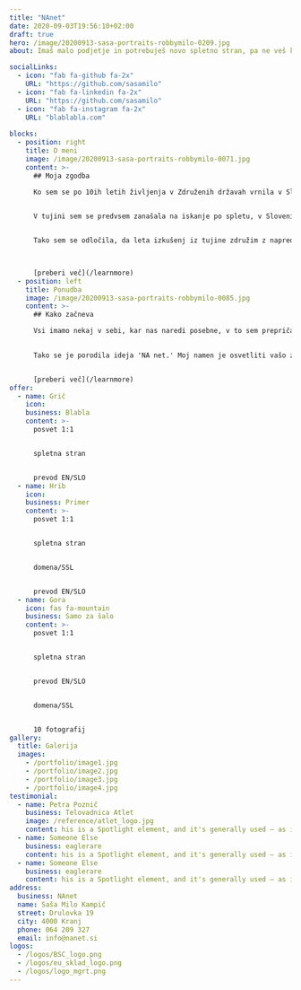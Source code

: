 ```yaml
---
title: "NAnet"
date: 2020-09-03T19:56:10+02:00
draft: true
hero: /image/20200913-sasa-portraits-robbymilo-0209.jpg
about: Imaš malo podjetje in potrebuješ novo spletno stran, pa ne veš kje bi začel? Začniva s tvojo zgodbo...

socialLinks:
  - icon: "fab fa-github fa-2x"
    URL: "https://github.com/sasamilo"
  - icon: "fab fa-linkedin fa-2x"
    URL: "https://github.com/sasamilo"
  - icon: "fab fa-instagram fa-2x"
    URL: "blablabla.com"
  
blocks:
  - position: right
    title: O meni
    image: /image/20200913-sasa-portraits-robbymilo-0071.jpg
    content: >-
      ## Moja zgodba

      Ko sem se po 10ih letih življenja v Združenih državah vrnila v Slovenijo, sem opazila več razlik v iskanju informacij. 

      
      V tujini sem se predvsem zanašala na iskanje po spletu, v Sloveniji pa opazila priložnost za izboljšanje promocije malih podjetij in kmetovalcev s tradicijo na spletu. 


      Tako sem se odločila, da leta izkušenj iz tujine združim z napredno tehnologijo in ponudim celostni pristop razvoja zgodb malih podjetij za vstop v digitalni svet.
      


      [preberi več](/learnmore)
  - position: left
    title: Ponudba
    image: /image/20200913-sasa-portraits-robbymilo-0085.jpg
    content: >-
      ## Kako začneva

      Vsi imamo nekaj v sebi, kar nas naredi posebne, v to sem prepričana. Zdi pa se mi, da včasih lažje prepoznamo dobre vrline v drugih. Tudi jaz jih, še posebej v tistih, ki ponujajo vrhunsko kvaliteto, vendar te svoje skrivnosti še niso predstavili svetu. 
      

      Tako se je porodila ideja 'NA net.' Moj namen je osvetliti vašo zgodbo in vas ponesti na svetovni splet.


      [preberi več](/learnmore)
offer:
  - name: Grič
    icon: 
    business: Blabla
    content: >-
      posvet 1:1


      spletna stran


      prevod EN/SLO
  - name: Hrib
    icon: 
    business: Primer
    content: >-
      posvet 1:1


      spletna stran


      domena/SSL


      prevod EN/SLO
  - name: Gora
    icon: fas fa-mountain
    business: Samo za šalo
    content: >-
      posvet 1:1


      spletna stran


      prevod EN/SLO


      domena/SSL


      10 fotografij
gallery:
  title: Galerija
  images:
    - /portfolio/image1.jpg
    - /portfolio/image2.jpg
    - /portfolio/image3.jpg
    - /portfolio/image4.jpg
testimonial:
  - name: Petra Poznič
    business: Telovadnica Atlet
    image: /reference/atlet_logo.jpg
    content: his is a Spotlight element, and it's generally used – as its name implies – to spotlight a particular feature, subject, or pretty much whatever. You can customize its style, scheme, color, orientation, content a
  - name: Someone Else
    business: eaglerare
    content: his is a Spotlight element, and it's generally used – as its name implies – to spotlight a particular feature, subject, or pretty much whatever. You can customize its style, scheme, color, orientation, content a
  - name: Someone Else
    business: eaglerare
    content: his is a Spotlight element, and it's generally used – as its name implies – to spotlight a particular feature, subject, or pretty much whatever. You can customize its style, scheme, color, orientation, content a
address:
  business: NAnet
  name: Saša Milo Kampič
  street: Drulovka 19
  city: 4000 Kranj
  phone: 064 209 327
  email: info@nanet.si
logos:
  - /logos/BSC_logo.png
  - /logos/eu_sklad_logo.png
  - /logos/logo_mgrt.png
---
```

